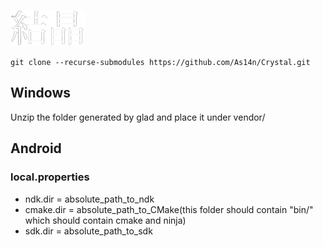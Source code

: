 ![image](crystal.png)

```git clone --recurse-submodules https://github.com/As14n/Crystal.git```

## Windows
Unzip the folder generated by glad and place it under vendor/

## Android
### local.properties
- ndk.dir = absolute_path_to_ndk
- cmake.dir = absolute_path_to_CMake(this folder should contain "bin/" which should contain cmake and ninja)
- sdk.dir = absolute_path_to_sdk